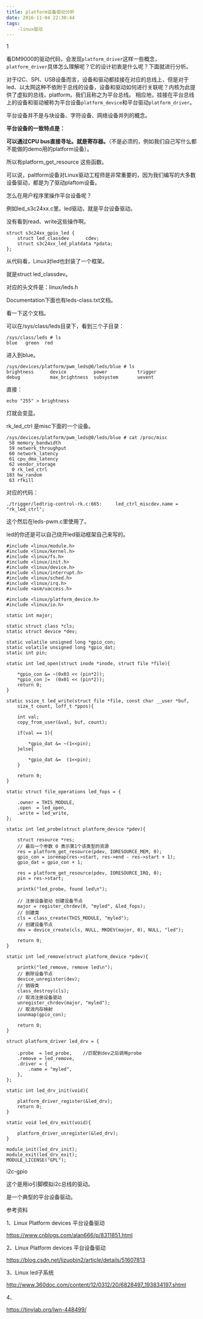 ```yaml
---
title: platform设备驱动分析
date: 2016-11-04 22:30:44
tags:
	-linux驱动
---
```

1

看DM9000的驱动代码，会发现`platform_driver`这样一些概念，`platform_driver`具体怎么理解呢？它的设计初衷是什么呢？下面就进行分析。

对于I2C、SPI、USB设备而言，设备和驱动都挂接在对应的总线上，但是对于led、以太网这种不依附于总线的设备，设备和驱动如何进行关联呢？内核为此提供了虚拟的总线，platform。我们且称之为平台总线。
相应地，挂接在平台总线上的设备和驱动被称为平台设备`platform_device`和平台驱动`platform_driver`。

平台设备并不是与块设备、字符设备、网络设备并列的概念。

**平台设备的一致特点是：**

**可以通过CPU bus直接寻址。就是寄存器。**（不是必须的，例如我们自己写什么都不能做的demo用的platform设备）。

所以有platform_get_resource 这些函数。



可以说，paltform设备对Linux驱动工程师是非常重要的，因为我们编写的大多数设备驱动，都是为了驱动plaftom设备。



怎么在用户程序里操作平台设备呢？

例如led_s3c24xx.c里。led驱动，就是平台设备驱动。

没有看到read、write这些操作啊。



```
struct s3c24xx_gpio_led {
	struct led_classdev		 cdev;
	struct s3c24xx_led_platdata	*pdata;
};
```

从代码看，Linux对led也封装了一个框架。

就是struct led_classdev。

对应的头文件是：linux/leds.h

Documentation下面也有leds-class.txt文档。

看一下这个文档。

可以在/sys/class/leds目录下，看到三个子目录：

```
/sys/class/leds # ls  
blue   green  red     
```

进入到blue。

```
/sys/devices/platform/pwm_leds@0/leds/blue # ls           
brightness      device          power           trigger   
debug           max_brightness  subsystem       uevent    
```

直接：

```
echo "255" > brightness
```

灯就会变蓝。

rk_led_ctrl 是misc下面的一个设备。

```
/sys/devices/platform/pwm_leds@0/leds/blue # cat /proc/misc   
 58 memory_bandwidth                                          
 59 network_throughput                                        
 60 network_latency                                           
 61 cpu_dma_latency                                           
 62 vendor_storage                                            
  0 rk_led_ctrl                                               
183 hw_random                                                 
 63 rfkill                                                    
```

对应的代码：

```
./trigger/ledtrig-control-rk.c:665:     led_ctrl_miscdev.name = "rk_led_ctrl";
```

这个然后在leds-pwm.c里使用了。



led的你还是可以自己绕开led驱动框架自己来写的。

```
#include <linux/module.h>
#include <linux/kernel.h>
#include <linux/fs.h>
#include <linux/init.h>
#include <linux/device.h>
#include <linux/interrupt.h>
#include <linux/sched.h> 
#include <linux/irq.h>
#include <asm/uaccess.h>
 
#include <linux/platform_device.h>
#include <linux/io.h>
 
static int major;
 
static struct class *cls;
static struct device *dev;
 
static volatile unsigned long *gpio_con;
static volatile unsigned long *gpio_dat;
static int pin;
 
static int led_open(struct inode *inode, struct file *file){
 
	*gpio_con &= ~(0x03 << (pin*2));
	*gpio_con |=  (0x01 << (pin*2));
	return 0;
}
 
static ssize_t led_write(struct file *file, const char __user *buf,
	size_t count, loff_t *ppos){
 
	int val;
	copy_from_user(&val, buf, count);
 
	if(val == 1){
		
		*gpio_dat &= ~(1<<pin);
	}else{
	
		*gpio_dat &=  (1<<pin);
	}
 
	return 0;
}
 
static struct file_operations led_fops = {
 
	.owner = THIS_MODULE,
	.open  = led_open,
	.write = led_write,
};
 
static int led_probe(struct platform_device *pdev){
 
	struct resource *res;
	// 最后一个参数 0 表示第1个该类型的资源
	res = platform_get_resource(pdev, IORESOURCE_MEM, 0);
	gpio_con = ioremap(res->start, res->end - res->start + 1);
	gpio_dat = gpio_con + 1;
 
	res = platform_get_resource(pdev, IORESOURCE_IRQ, 0);
	pin = res->start;
 
	printk("led_probe, found led\n");
 
	// 注册设备驱动 创建设备节点
	major = register_chrdev(0, "myled", &led_fops);
	// 创建类
	cls = class_create(THIS_MODULE, "myled");
	// 创建设备节点
	dev = device_create(cls, NULL, MKDEV(major, 0), NULL, "led");
 
	return 0;
}
 
static int led_remove(struct platform_device *pdev){
 
	printk("led_remove, remove led\n");	
	// 删除设备节点
	device_unregister(dev);
	// 销毁类
	class_destroy(cls);
	// 取消注册设备驱动
	unregister_chrdev(major, "myled");
	// 取消内存映射
	iounmap(gpio_con);
 
	return 0;
}
 
struct platform_driver led_drv = {
 
	.probe 	= led_probe,	//匹配到dev之后调用probe
	.remove = led_remove,
	.driver = {
		.name = "myled",
	},
};
 
static int led_drv_init(void){
 
	platform_driver_register(&led_drv);
	return 0;
}
 
static void led_drv_exit(void){
	
	platform_driver_unregister(&led_drv);
}
 
module_init(led_drv_init);
module_exit(led_drv_exit);
MODULE_LICENSE("GPL");
```



i2c-gpio

这个是用io引脚模拟i2c总线的驱动。

是一个典型的平台设备驱动。



参考资料

1、Linux Platform devices 平台设备驱动

https://www.cnblogs.com/alan666/p/8311851.html

2、Linux Platform devices 平台设备驱动

https://blog.csdn.net/lizuobin2/article/details/51607813

3、Linux led子系统

http://www.360doc.com/content/12/0312/20/6828497_193834197.shtml

4、

https://tinylab.org/lwn-448499/